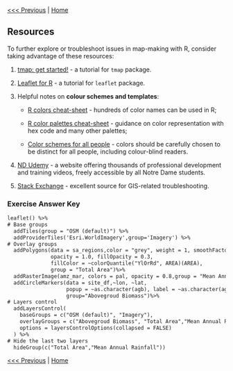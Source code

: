 [<<< Previous](Part4.md) | [Home](../README.md)

## Resources

To further explore or troubleshoot issues in map-making with R, consider taking advantage of these resources:

1. [tmap: get started!](https://r-tmap.github.io/tmap/articles/tmap-getstarted.html) - a tutorial for `tmap` package.

2. [Leaflet for R](https://rstudio.github.io/leaflet/) - a tutorial for `leaflet` package.

3. Helpful notes on **colour schemes and templates**:
  
    - [R colors cheat-sheet](http://www.stat.columbia.edu/~tzheng/files/Rcolor.pdf) - hundreds of color names can be used in R;
  
    - [R color palettes cheat-sheet](https://www.nceas.ucsb.edu/sites/default/files/2020-04/colorPaletteCheatsheet.pdf) - guidance on color representation with hex code and many other palettes;
  
    - [Color schemes for all people](https://personal.sron.nl/~pault/) - colors should be carefully chosen to be distinct for all people, including colour-blind readers. 

4. [ND Udemy](https://nd.udemy.com/) - a website offering thousands of professional development and training videos, freely accessible by all Notre Dame students.

5. [Stack Exchange](https://gis.stackexchange.com/) - excellent source for GIS-related troubleshooting.


### Exercise Answer Key

```diff
leaflet() %>%
# Base groups
  addTiles(group = "OSM (default)") %>%
  addProviderTiles('Esri.WorldImagery',group='Imagery') %>%
# Overlay groups
  addPolygons(data = sa_regions,color = "grey", weight = 1, smoothFactor = 0.5,
              opacity = 1.0, fillOpacity = 0.3,
              fillColor = ~colorQuantile("YlOrRd", AREA)(AREA),
              group = "Total Area")%>%
  addRasterImage(amz_mar, colors = pal, opacity = 0.8,group = "Mean Annual Rainfall") %>%
  addCircleMarkers(data = site_df,~lon, ~lat, 
                   popup = ~as.character(agb), label = ~as.character(agb),
                   group="Abovegroud Biomass")%>%
# Layers control
  addLayersControl(
    baseGroups = c("OSM (default)", "Imagery"),
    overlayGroups = c("Abovegroud Biomass", "Total Area","Mean Annual Rainfall"),
    options = layersControlOptions(collapsed = FALSE)
  ) %>%
# Hide the last two layers
  hideGroup(c("Total Area","Mean Annual Rainfall"))
```

[<<< Previous](Part4.md) | [Home](../README.md)
